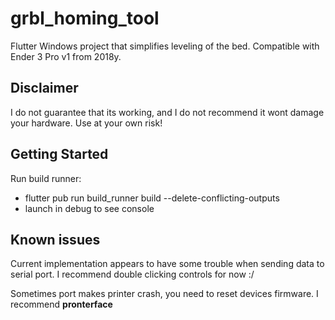 # grbl_homing_tool

Flutter Windows project that simplifies leveling of the bed. Compatible with Ender 3 Pro v1 from 2018y.

## Disclaimer

I do not guarantee that its working, and I do not recommend it wont damage your hardware. Use at your own risk!

## Getting Started

Run build runner:

- flutter pub run build_runner build --delete-conflicting-outputs
- launch in debug to see console

## Known issues

Current implementation appears to have some trouble when sending data to serial port. I recommend double clicking controls for now :/

Sometimes port makes printer crash, you need to reset devices firmware.
I recommend **pronterface**